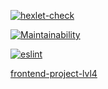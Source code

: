 [![hexlet-check](https://github.com/EgorEf/frontend-project-lvl4/actions/workflows/hexlet-check.yml/badge.svg)](https://github.com/EgorEf/frontend-project-lvl4/actions/workflows/hexlet-check.yml)

[![Maintainability](https://api.codeclimate.com/v1/badges/bdd2ad95a2dc30cb5ef0/maintainability)](https://codeclimate.com/github/EgorEf/frontend-project-lvl4/maintainability)

[![eslint](https://github.com/EgorEf/frontend-project-lvl4/actions/workflows/eslint.yml/badge.svg?branch=main&event=push)](https://github.com/EgorEf/frontend-project-lvl4/actions/workflows/eslint.yml)

[frontend-project-lvl4](https://frontend-project-lvl4-production-b4fc.up.railway.app/)

